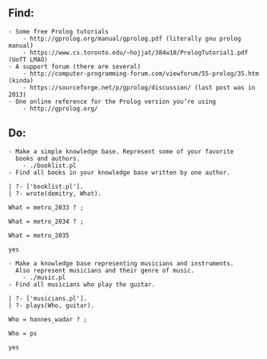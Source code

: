 ## Find:
    - Some free Prolog tutorials
        - http://gprolog.org/manual/gprolog.pdf (literally gnu prolog manual)
        - https://www.cs.toronto.edu/~hojjat/384w10/PrologTutorial1.pdf (UofT LMAO)
    - A support forum (there are several)
        - http://computer-programming-forum.com/viewforum/55-prolog/35.htm (kinda)
        - https://sourceforge.net/p/gprolog/discussion/ (last post was in 2013)
    - One online reference for the Prolog version you’re using
        - http://gprolog.org/
## Do:
    - Make a simple knowledge base. Represent some of your favorite
      books and authors.
        - ./booklist.pl
    - Find all books in your knowledge base written by one author.
```
| ?- ['booklist.pl'].
| ?- wrote(demitry, What).      

What = metro_2033 ? ;

What = metro_2034 ? ;

What = metro_2035

yes
```
    - Make a knowledge base representing musicians and instruments.
      Also represent musicians and their genre of music.
        - ./music.pl
    - Find all musicians who play the guitar.
```
| ?- ['musicians.pl'].
| ?- plays(Who, guitar).

Who = hannes_wadar ? ;

Who = ps

yes
```
